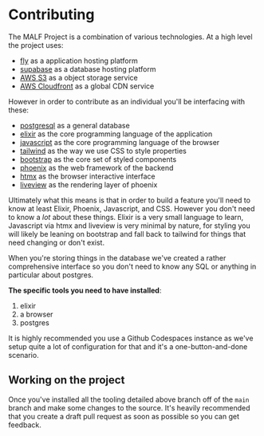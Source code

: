 # Contributing

The MALF Project is a combination of various technologies. At a high level the project uses:

  - [fly](https://fly.io/) as a application hosting platform
  - [supabase](https://supabase.com/) as a database hosting platform
  - [AWS S3](https://aws.amazon.com/s3/) as a object storage service
  - [AWS Cloudfront](https://aws.amazon.com/cloudfront/) as a global CDN service

However in order to contribute as an individual you'll be interfacing with these:

  - [postgresql](https://www.postgresql.org/) as a general database
  - [elixir](https://elixir-lang.org/) as the core programming language of the application
  - [javascript](https://developer.mozilla.org/en-US/docs/Web/JavaScript) as the core programming language of the browser
  - [tailwind](https://tailwindcss.com/) as the way we use CSS to style properties
  - [bootstrap](https://getbootstrap.com/) as the core set of styled components
  - [phoenix](https://www.phoenixframework.org/) as the web framework of the backend
  - [htmx](https://www.fantasyworldgenerator.com/admin) as the browser interactive interface
  - [liveview](https://hexdocs.pm/phoenix_live_view/Phoenix.LiveView.html) as the rendering layer of phoenix


Ultimately what this means is that in order to build a feature you'll need to know at least Elixir, Phoenix, Javascript, and CSS. However you don't need to know a *lot* about these things. Elixir is a very small language to learn, Javascript via htmx and liveview is very minimal by nature, for styling you will likely be leaning on bootstrap and fall back to tailwind for things that need changing or don't exist.

When you're storing things in the database we've created a rather comprehensive interface so you don't need to know any SQL or anything in particular about postgres.

**The specific tools you need to have installed**:

  1. elixir
  2. a browser
  3. postgres

It is highly recommended you use a Github Codespaces instance as we've setup quite a lot of configuration for that and it's a one-button-and-done scenario.

## Working on the project

Once you've installed all the tooling detailed above branch off of the `main` branch and make some changes to the source. It's heavily recommended that you create a draft pull request as soon as possible so you can get feedback.
